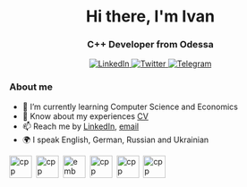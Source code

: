 <div id="header" align="center">
	<h1>Hi there, I'm Ivan</h1>
	<h3>C++ Developer from Odessa</h3>
</div>


<div id="socials" align="center">
	<a href="https://www.linkedin.com/in/ivan-voloshyn-096715225/">
		<img src="https://img.shields.io/badge/LinkedIn-blue?style=for-the-badge&logo=linkedin&logoColor=white" alt="LinkedIn"/>
	</a>
	<a href="https://www.instagram.com/i.knapweed/">
		<img src="https://img.shields.io/badge/Instagram-E4405F?style=for-the-badge&logo=instagram&logoColor=white" alt="Twitter"/>
	</a>
	<a href="https://t.me/ivoloshyn1">
		<img src="https://img.shields.io/badge/Telegram-blue?style=for-the-badge&logo=telegram&logoColor=white" alt="Telegram"/>
	</a>
</div>

### About me
- 🌱 I’m currently learning Computer Science and Economics
- 📄 Know about my experiences [CV](https://drive.google.com/file/d/1rCBsBttjo566BA_UlCBaFup2S-c1RYQL/view?usp=share_link)
- 📫 Reach me by [LinkedIn](https://www.linkedin.com/in/ivan-voloshyn-096715225/), [email](mailto:voloshynofficial@gmail.com)
- 🌍 I speak English, German, Russian and Ukrainian

<img src="https://cdn.jsdelivr.net/gh/devicons/devicon/icons/cplusplus/cplusplus-original.svg" title="cpp" width="40" height="40"/>&nbsp;
<img src="https://cdn.jsdelivr.net/gh/devicons/devicon/icons/c/c-original.svg" title="cpp" width="40" height="40"/>&nbsp;
<img src="https://cdn.jsdelivr.net/gh/devicons/devicon/icons/embeddedc/embeddedc-original.svg" title="emb" width="40" height="40"/>&nbsp;
<img src="https://cdn.jsdelivr.net/gh/devicons/devicon/icons/linux/linux-original.svg" title="cpp" width="40" height="40"/>&nbsp;
<img src="https://cdn.jsdelivr.net/gh/devicons/devicon/icons/moodle/moodle-original-wordmark.svg" title="cpp" width="40" height="40"/>&nbsp;
<img src="https://cdn.jsdelivr.net/gh/devicons/devicon/icons/python/python-original.svg" title="cpp" width="40" height="40"/>&nbsp;


          
